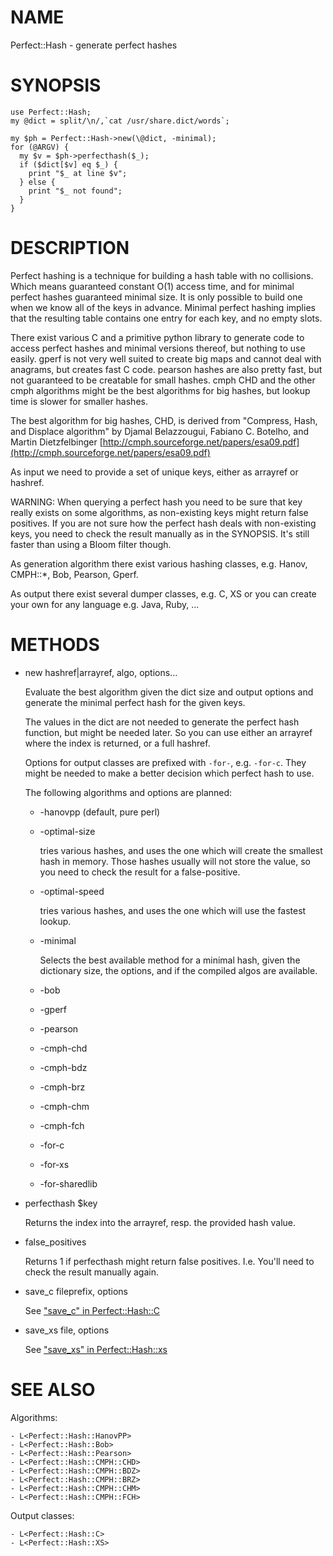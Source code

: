 # NAME

Perfect::Hash - generate perfect hashes

# SYNOPSIS

    use Perfect::Hash;
    my @dict = split/\n/,`cat /usr/share.dict/words`;

    my $ph = Perfect::Hash->new(\@dict, -minimal);
    for (@ARGV) {
      my $v = $ph->perfecthash($_);
      if ($dict[$v] eq $_) {
        print "$_ at line $v";
      } else {
        print "$_ not found";
      }
    }

# DESCRIPTION

Perfect hashing is a technique for building a hash table with no
collisions. Which means guaranteed constant O(1) access time, and for
minimal perfect hashes guaranteed minimal size. It is only possible to
build one when we know all of the keys in advance. Minimal perfect
hashing implies that the resulting table contains one entry for each
key, and no empty slots.

There exist various C and a primitive python library to generate code
to access perfect hashes and minimal versions thereof, but nothing to
use easily. gperf is not very well suited to create big maps and
cannot deal with anagrams, but creates fast C code. pearson hashes are
also pretty fast, but not guaranteed to be creatable for small hashes.
cmph CHD and the other cmph algorithms might be the best algorithms
for big hashes, but lookup time is slower for smaller hashes.

The best algorithm for big hashes, CHD, is derived from
"Compress, Hash, and Displace algorithm" by Djamal Belazzougui,
Fabiano C. Botelho, and Martin Dietzfelbinger
[http://cmph.sourceforge.net/papers/esa09.pdf](http://cmph.sourceforge.net/papers/esa09.pdf)

As input we need to provide a set of unique keys, either as arrayref
or hashref.

WARNING: When querying a perfect hash you need to be sure that key
really exists on some algorithms, as non-existing keys might return
false positives.  If you are not sure how the perfect hash deals with
non-existing keys, you need to check the result manually as in the
SYNOPSIS.  It's still faster than using a Bloom filter though.

As generation algorithm there exist various hashing classes,
e.g. Hanov, CMPH::\*, Bob, Pearson, Gperf.

As output there exist several dumper classes, e.g. C, XS or
you can create your own for any language e.g. Java, Ruby, ...

# METHODS

- new hashref|arrayref, algo, options...

    Evaluate the best algorithm given the dict size and output options and 
    generate the minimal perfect hash for the given keys. 

    The values in the dict are not needed to generate the perfect hash function,
    but might be needed later. So you can use either an arrayref where the index
    is returned, or a full hashref.

    Options for output classes are prefixed with `-for-`,
    e.g. `-for-c`. They might be needed to make a better decision which
    perfect hash to use.

    The following algorithms and options are planned:

    - \-hanovpp (default, pure perl)
    - \-optimal-size

        tries various hashes, and uses the one which will create the smallest
        hash in memory. Those hashes usually will not store the value, so you
        need to check the result for a false-positive.

    - \-optimal-speed

        tries various hashes, and uses the one which will use the fastest
        lookup.

    - \-minimal

        Selects the best available method for a minimal hash, given the
        dictionary size, the options, and if the compiled algos are available.

    - \-bob
    - \-gperf
    - \-pearson
    - \-cmph-chd
    - \-cmph-bdz
    - \-cmph-brz
    - \-cmph-chm
    - \-cmph-fch
    - \-for-c
    - \-for-xs
    - \-for-sharedlib

- perfecthash $key

    Returns the index into the arrayref, resp. the provided hash value.

- false\_positives

    Returns 1 if perfecthash might return false positives. I.e. You'll need to check
    the result manually again.

- save\_c fileprefix, options

    See ["save_c" in Perfect::Hash::C](https://metacpan.org/pod/Perfect::Hash::C#save_c)

- save\_xs file, options

    See ["save_xs" in Perfect::Hash::xs](https://metacpan.org/pod/Perfect::Hash::xs#save_xs)

# SEE ALSO

Algorithms:

    - L<Perfect::Hash::HanovPP>
    - L<Perfect::Hash::Bob>
    - L<Perfect::Hash::Pearson>
    - L<Perfect::Hash::CMPH::CHD>
    - L<Perfect::Hash::CMPH::BDZ>
    - L<Perfect::Hash::CMPH::BRZ>
    - L<Perfect::Hash::CMPH::CHM>
    - L<Perfect::Hash::CMPH::FCH>

Output classes:

    - L<Perfect::Hash::C>
    - L<Perfect::Hash::XS>
